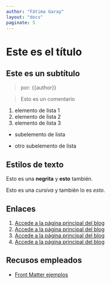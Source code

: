 ```yaml
---
author: "Fátima Garay"
layout: "docs"
paginate: 5
---
```

# Este es el título

## Este es un subtítulo

> por: {{author}}

> Esto es un comentario

1. elemento de lista 1
1. elemento de lista 2
1. elemento de lista 3
 - subelemento de lista
 + otro subelemento de lista

## Estilos de texto

 Esto es una **negrita** y __esto__ también.

 Esto es una *cursiva* y también lo es _esto_.

## Enlaces

 1. [Accede a la página principal del blog](/blog/index.html)
 2. [Accede a la página principal del blog](/blog/index.md)
 5. [Accede a la página principal del blog](../index.html)
 6. [Accede a la página principal del blog](../index.md)

## Recusos empleados

 + [Front Matter ejemplos](https://jekyllrb.com/docs/configuration/front-matter-defaults/)